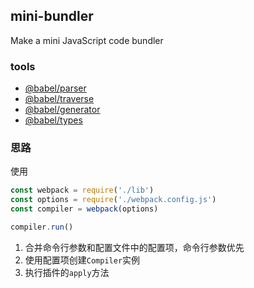 ## mini-bundler

Make a mini JavaScript code bundler

### tools

* [@babel/parser](https://github.com/jamiebuilds/babel-handbook/blob/master/translations/en/plugin-handbook.md#babel-parser)
* [@babel/traverse](https://github.com/jamiebuilds/babel-handbook/blob/master/translations/en/plugin-handbook.md#toc-babel-traverse)
* [@babel/generator](https://github.com/jamiebuilds/babel-handbook/blob/master/translations/en/plugin-handbook.md#babel-generator)
* [@babel/types](https://github.com/jamiebuilds/babel-handbook/blob/master/translations/en/plugin-handbook.md#toc-babel-types)

### 思路

使用

```javascript
const webpack = require('./lib')
const options = require('./webpack.config.js')
const compiler = webpack(options)

compiler.run()
```

1. 合并命令行参数和配置文件中的配置项，命令行参数优先
2. 使用配置项创建`Compiler`实例
3. 执行插件的`apply`方法
